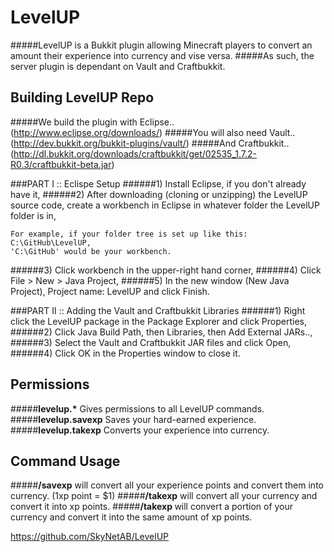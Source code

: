 LevelUP
======
#####LevelUP is a Bukkit plugin allowing Minecraft players to convert an amount their experience into currency and vise versa.
#####As such, the server plugin is dependant on Vault and Craftbukkit.

Building LevelUP Repo
------
#####We build the plugin with Eclipse.. (http://www.eclipse.org/downloads/)
#####You will also need Vault.. (http://dev.bukkit.org/bukkit-plugins/vault/)
#####And Craftbukkit.. (http://dl.bukkit.org/downloads/craftbukkit/get/02535_1.7.2-R0.3/craftbukkit-beta.jar)

###PART I :: Eclispe Setup
######1) Install Eclipse, if you don't already have it,
######2) After downloading (cloning or unzipping) the LevelUP source code, create a workbench in Eclipse in whatever folder the LevelUP folder is in,
```
For example, if your folder tree is set up like this: C:\GitHub\LevelUP,
'C:\GitHub' would be your workbench.
```
######3) Click workbench in the upper-right hand corner,
######4) Click File > New > Java Project,
######5) In the new window (New Java Project), Project name: LevelUP and click Finish.

###PART II :: Adding the Vault and Craftbukkit Libraries
######1) Right click the LevelUP package in the Package Explorer and click Properties,
######2) Click Java Build Path, then Libraries, then Add External JARs..,
######3) Select the Vault and Craftbukkit JAR files and click Open,
######4) Click OK in the Properties window to close it.

Permissions
------
#####__levelup.*__ Gives permissions to all LevelUP commands.
#####__levelup.savexp__ Saves your hard-earned experience.
#####__levelup.takexp__ Converts your experience into currency.

Command Usage
------
#####__/savexp__ will convert all your experience points and convert them into currency. (1xp point = $1)
#####__/takexp__ will convert all your currency and convert it into xp points.
#####__/takexp <amount>__ will convert a portion of your currency and convert it into the same amount of xp points.

https://github.com/SkyNetAB/LevelUP